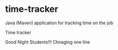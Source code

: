 # time-tracker
Java (Maven) application for tracking time on the job

Time tracker

Good Night Students!!!
Chnaging one line

